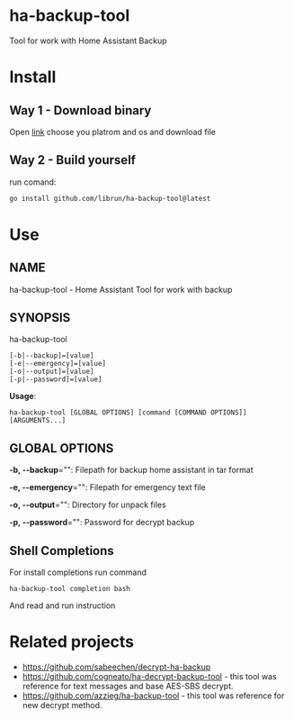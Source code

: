 # ha-backup-tool
Tool for work with Home Assistant Backup

# Install

## Way 1 - Download binary
Open [link](https://github.com/librun/ha-backup-tool/releases) choose you platrom and os and download file

## Way 2 - Build yourself

run comand:
```bash
go install github.com/librun/ha-backup-tool@latest
```

# Use

## NAME

ha-backup-tool - Home Assistant Tool for work with backup

## SYNOPSIS

ha-backup-tool

```
[-b|--backup]=[value]
[-e|--emergency]=[value]
[-o|--output]=[value]
[-p|--password]=[value]
```

**Usage**:

```
ha-backup-tool [GLOBAL OPTIONS] [command [COMMAND OPTIONS]] [ARGUMENTS...]
```

## GLOBAL OPTIONS

**-b, --backup**="": Filepath for backup home assistant in tar format

**-e, --emergency**="": Filepath for emergency text file

**-o, --output**="": Directory for unpack files

**-p, --password**="": Password for decrypt backup

## Shell Completions

For install completions run command
```
ha-backup-tool completion bash
```
And read and run instruction

# Related projects

* https://github.com/sabeechen/decrypt-ha-backup 
* https://github.com/cogneato/ha-decrypt-backup-tool - this tool was reference for text messages and base AES-SBS decrypt.
* https://github.com/azzieg/ha-backup-tool - this tool was reference for new decrypt method.